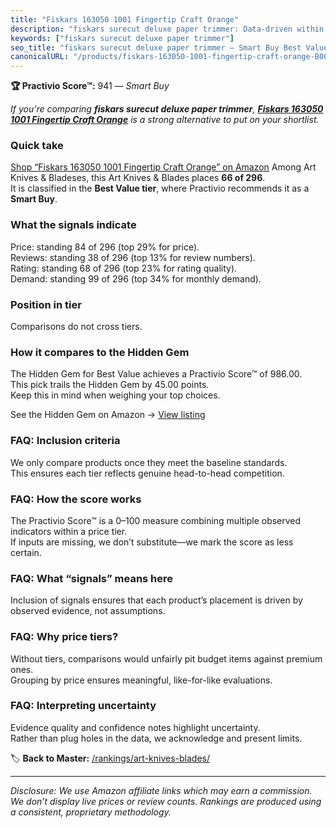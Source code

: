 ```yaml
---
title: "Fiskars 163050 1001 Fingertip Craft Orange"
description: "fiskars surecut deluxe paper trimmer: Data-driven within Best Value ranking using the Practivio Score™. Positioned by quality, value, demand, findability, mome…"
keywords: ["fiskars surecut deluxe paper trimmer"]
seo_title: "fiskars surecut deluxe paper trimmer — Smart Buy Best Value (2025)"
canonicalURL: "/products/fiskars-163050-1001-fingertip-craft-orange-B001480O26/"
---
```


**🏆 Practivio Score™:** 941 — _Smart Buy_


*If you're comparing **fiskars surecut deluxe paper trimmer**, **[Fiskars 163050 1001 Fingertip Craft Orange](https://www.amazon.com/dp/B001480O26?tag=practivio-20)** is a strong alternative to put on your shortlist.*
### Quick take
[Shop “Fiskars 163050 1001 Fingertip Craft Orange” on Amazon](https://www.amazon.com/dp/B001480O26?tag=practivio-20)
Among Art Knives & Bladeses, this Art Knives & Blades places **66 of 296**.  
It is classified in the **Best Value tier**, where Practivio recommends it as a **Smart Buy**.

### What the signals indicate
Price: standing 84 of 296 (top 29% for price).  
Reviews: standing 38 of 296 (top 13% for review numbers).  
Rating: standing 68 of 296 (top 23% for rating quality).  
Demand: standing 99 of 296 (top 34% for monthly demand).

### Position in tier
Comparisons do not cross tiers.

### How it compares to the Hidden Gem
The Hidden Gem for Best Value achieves a Practivio Score™ of 986.00.  
This pick trails the Hidden Gem by 45.00 points.  
Keep this in mind when weighing your top choices.  

See the Hidden Gem on Amazon → [View listing](https://www.amazon.com/dp/B005KRSWM6?tag=practivio-20)

### FAQ: Inclusion criteria
We only compare products once they meet the baseline standards.  
This ensures each tier reflects genuine head-to-head competition.

### FAQ: How the score works
The Practivio Score™ is a 0–100 measure combining multiple observed indicators within a price tier.  
If inputs are missing, we don’t substitute—we mark the score as less certain.

### FAQ: What “signals” means here
Inclusion of signals ensures that each product’s placement is driven by observed evidence, not assumptions.

### FAQ: Why price tiers?
Without tiers, comparisons would unfairly pit budget items against premium ones.  
Grouping by price ensures meaningful, like-for-like evaluations.

### FAQ: Interpreting uncertainty
Evidence quality and confidence notes highlight uncertainty.  
Rather than plug holes in the data, we acknowledge and present limits.


🏷️ **Back to Master:** [/rankings/art-knives-blades/](/rankings/art-knives-blades/)

---
_Disclosure: We use Amazon affiliate links which may earn a commission. We don’t display live prices or review counts. Rankings are produced using a consistent, proprietary methodology._

